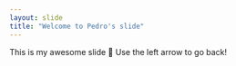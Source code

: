 ```yaml
---
layout: slide
title: "Welcome to Pedro's slide"
---
```

This is my awesome slide :tada:
Use the left arrow to go back!
